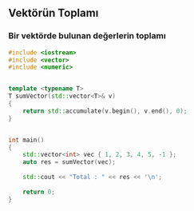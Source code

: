 ## Vektörün Toplamı

### Bir vektörde bulunan değerlerin toplamı

```cpp
#include <iostream>
#include <vector>
#include <numeric>


template <typename T>
T sumVector(std::vector<T>& v)
{
    return std::accumulate(v.begin(), v.end(), 0);
}


int main() 
{
    std::vector<int> vec { 1, 2, 3, 4, 5, -1 };
    auto res = sumVector(vec);
    
    std::cout << "Total : " << res << '\n';
    
    return 0;
}
```